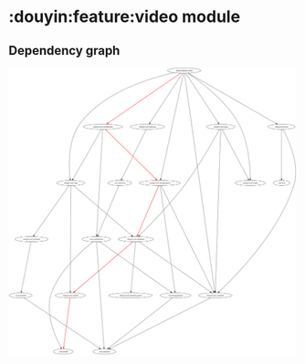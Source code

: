# :douyin:feature:video module
## Dependency graph
![Dependency graph](../../../docs/images/graphs/dep_graph_douyin_feature_video.svg)
